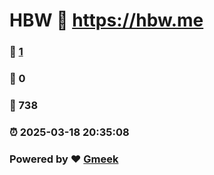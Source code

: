 # HBW :link: https://hbw.me 
### :page_facing_up: [1](https://hbw.me/tag.html) 
### :speech_balloon: 0 
### :hibiscus: 738 
### :alarm_clock: 2025-03-18 20:35:08 
### Powered by :heart: [Gmeek](https://github.com/Meekdai/Gmeek)
